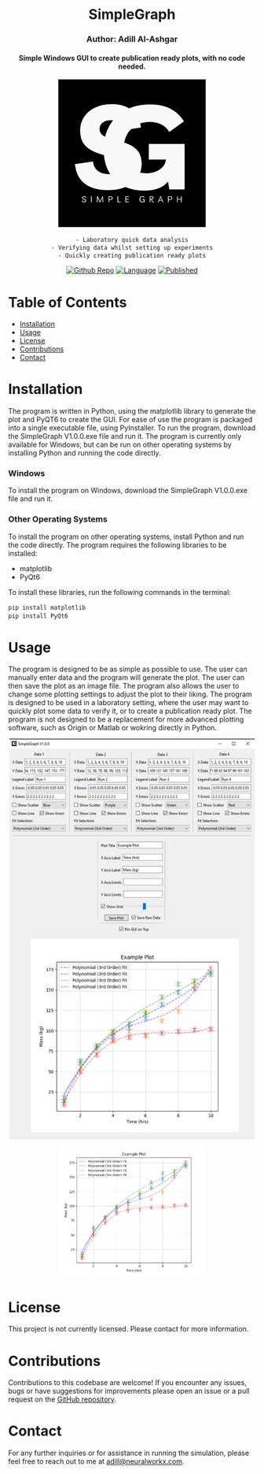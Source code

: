 <div align="center">

# SimpleGraph
### Author: Adill Al-Ashgar
#### Simple Windows GUI to create publication ready plots, with no code needed.

<img src="Images/SimpleGraph%20Logo.png" width="300"> 

    - Laboratory quick data analysis
    - Verifying data whilst setting up experiments
    - Quickly creating publication ready plots

[![Github Repo](https://img.shields.io/badge/GitHub_Repo-SimpleGraph-yellow.svg)](https://github.com/Adillwma/SimpleGraph)
[![Language](https://img.shields.io/badge/Language-Python-blue.svg)](https://www.python.org/) 
[![Published](https://img.shields.io/badge/Published-2023-purple.svg)]()
</div>









# Table of Contents
- [Installation](#installation)
- [Usage](#usage)
- [License](#license)
- [Contributions](#contributions)
- [Contact](#contact)





# Installation
The program is written in Python, using the matplotlib library to generate the plot and PyQT6 to create the GUI. For ease of use the program is packaged into a single executable file, using PyInstaller. To run the program, download the SimpleGraph V1.0.0.exe file and run it. The program is currently only available for Windows, but can be run on other operating systems by installing Python and running the code directly.

### Windows
To install the program on Windows, download the SimpleGraph V1.0.0.exe file and run it. 

### Other Operating Systems
To install the program on other operating systems, install Python and run the code directly. The program requires the following libraries to be installed:
- matplotlib
- PyQt6

To install these libraries, run the following commands in the terminal:
```bash
pip install matplotlib
pip install PyQt6
```

# Usage
The program is designed to be as simple as possible to use. The user can manually enter data and the program will generate the plot. The user can then save the plot as an image file. The program also allows the user to change some plotting settings to adjust the plot to their liking. The program is designed to be used in a laboratory setting, where the user may want to quickly plot some data to verify it, or to create a publication ready plot. The program is not designed to be a replacement for more advanced plotting software, such as Origin or Matlab or wokring directly in Python.


<div align="center">
<img src="Images/SimpleGraph_GUIV1.png" width="500"> 

</div>



<div align="center">
<img src="Images/e.png" width="300"> 

</div>


# License
This project is not currently licensed. Please contact for more information.

# Contributions
Contributions to this codebase are welcome! If you encounter any issues, bugs or have suggestions for improvements please open an issue or a pull request on the [GitHub repository](https://github.com/Adillwma/SimpleGraph).

# Contact
For any further inquiries or for assistance in running the simulation, please feel free to reach out to me at adill@neuralworkx.com.


